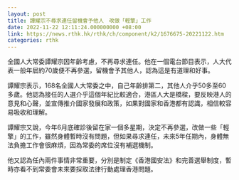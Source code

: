 ```yaml
---
layout: post
title: 譚耀宗不尋求連任留機會予他人　改做「輕擎」工作
date: 2022-11-22 12:11:24.000000000 +08:00
link: https://news.rthk.hk/rthk/ch/component/k2/1676675-20221122.htm
categories: rthk
---
```


全國人大常委譚耀宗因年齡考慮，不再尋求連任。他在一個電台節目表示，人大代表一般年屆約70歲便不再參選，留機會予其他人，認為這是有道理和好事。

譚耀宗表示，168名全國人大常委之中，自己年齡排第二，其他人介乎50多至60多歲。他認為接任的人選介乎這個年紀比較適合，港區人大是橋樑，要反映港人的意見和心聲，並宣傳推介國家發展和政策，如果對國家和香港都有認識，相信較容易吸收和理解。

譚耀宗又說，今年6月底確診後留在家一個多星期，決定不再參選，改做一些「輕擎」的工作，雖然身體暫時沒有問題，但如果尋求連任，未來5年任期內，身體無法負擔工作會很麻煩，因為常委的席位沒有補選機制。

他又認為任內兩件事情非常重要，分別是制定《香港國安法》和完善選舉制度，暫時亦看不到常委會未來要採取法律行動處理香港問題。
